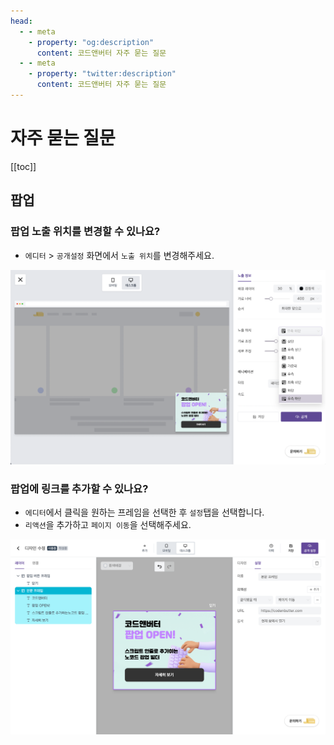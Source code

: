 ```yaml
---
head:
  - - meta
    - property: "og:description"
      content: 코드앤버터 자주 묻는 질문
  - - meta
    - property: "twitter:description"
      content: 코드앤버터 자주 묻는 질문
---
```


# 자주 묻는 질문

[[toc]]

## 팝업

### 팝업 노출 위치를 변경할 수 있나요?

- `에디터` > `공개설정` 화면에서 `노출 위치`를 변경해주세요.

![노출 위치](./imgs/faq/position.png)

### 팝업에 링크를 추가할 수 있나요?

- `에디터`에서 클릭을 원하는 프레임을 선택한 후 `설정`탭을 선택합니다.
- `리액션`을 추가하고 `페이지 이동`을 선택해주세요.

![페이지 이동](./imgs/faq/link.png)
